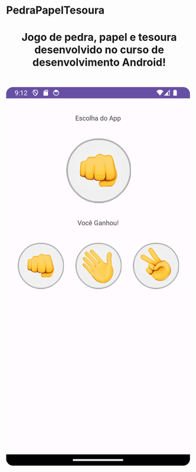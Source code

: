 # PedraPapelTesoura
 <h1 align="center">Jogo de pedra, papel e tesoura desenvolvido no curso de desenvolvimento Android!</h1>

 <br>

![Tela App](https://github.com/Lusketaa/PedraPapelTesoura/blob/main/Screenshot_20230731_181237.png)
